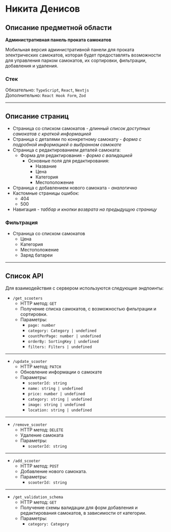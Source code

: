 # Никита Денисов

## Описание предметной области  
**Административная панель проката самокатов**

Мобильная версия административной панели для проката электрических самокатов, которая будет предоставлять возможности
для управления парком самокатов, их сортировки, фильтрации, добавления и удаления.

### Стек  
Обязательно: `TypeScript`, `React`, `Nextjs`  
Дополнительно: `React Hook Form`, `Zod`

---

## Описание страниц
- Страница со списком самокатов - _длинный список доступных самокатов с краткой информацией_
- Страница с деталями по конкретному самокату - _форма с подробной информацией о выбранном самокате_
- Страница с редактированием деталей самоката:
  - Форма для редактирования - _форма с валидацией_
    - Основные поля для редактирования:
      - Название
      - Цена
      - Категория
      - Местоположение
- Страница с добавлением нового самоката - _аналогично_
- Кастомные страницы ошибок:
  - 404
  - 500
- Навигация - _таббар и кнопки возврата на предыдущую страницу_

### Фильтрация
- Страница со списком самокатов
  - Цена
  - Категория
  - Местоположение
  - Заряд батареи

---

## Список API
Для взаимодействия с сервером используются следующие эндпоинты:

- `/get_scooters`
  - HTTP метод: `GET`
  - Получение списка самокатов, с возможностью фильтрации и сортировки.
  - Параметры:
    - `page: number`
    - `category: Category | undefined`
    - `countPerPage: number | undefined`
    - `orderBy: SortingKey | undefined`
    - `filters: Filters | undefined`

---

- `/update_scooter`
  - HTTP метод: `PATCH`
  - Обновление информации о самокате
  - Параметры:
    - `scooterId: string`
    - `name: string | undefined`
    - `price: number | undefined`
    - `category: string | undefined`
    - `image: string | undefined`
    - `location: string | undefined`

---

- `/remove_scooter`
  - HTTP метод: `DELETE`
  - Удаление самоката
  - Параметры:
    - `scooterId: string`

---

- `/add_scooter`
  - HTTP метод: `POST`
  - Добавление нового самоката.
  - Параметры:
    - `scooterId: string`

---

- `/get_validation_schema`
  - HTTP метод: `GET`
  - Получение схемы валидации для форм добавления и редактирования самокатов, в зависимости от категории.
  - Параметры:
    - `category: Category`
